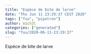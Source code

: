 ```yaml
---
title: "Espèce de bite de larve"
date: "Thu Jun 11 23:29:37 CEST 2020"
tags: ["fuu", "pipotron"]
author: m1ch3l
categories: ["generated"]
slug: "fuu/2020-06-11-23:29:37"
---
```


Espèce de bite de larve
